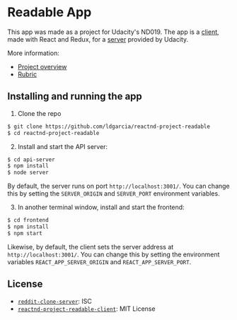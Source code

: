 # Readable App
This app was made as a project for Udacity's ND019. The app is a [client](/frontend), made with React and Redux, for a [server](/api-server) provided by Udacity.

More information:
* [Project overview](https://classroom.udacity.com/nanodegrees/nd019/parts/7b1b9b53-cd0c-49c9-ae6d-7d03d020d672/modules/66bc9ba3-7fda-4d49-b032-d885da838499/lessons/7367dda1-ee03-4032-8f2d-16e238ce7c04/concepts/701c627c-d73a-4b31-bd58-024ada7669e2)
* [Rubric](https://review.udacity.com/#!/rubrics/1017/view)

## Installing and running the app

1. Clone the repo
````bash
$ git clone https://github.com/ldgarcia/reactnd-project-readable
$ cd reactnd-project-readable
````

2. Install and start the API server:
````bash
$ cd api-server
$ npm install
$ node server
````
By default, the server runs on port `http://localhost:3001/`. You can change this by setting the `SERVER_ORIGIN` and `SERVER_PORT` environment variables.

3. In another terminal window, install and start the frontend:
````bash
$ cd frontend
$ npm install
$ npm start
````
Likewise, by default, the client sets the server address at `http://localhost:3001/`. You can change this by setting the environment variables `REACT_APP_SERVER_ORIGIN` and `REACT_APP_SERVER_PORT`.

## License
* [`reddit-clone-server`](/api-server): ISC
* [`reactnd-project-readable-client`](/frontend): MIT License
